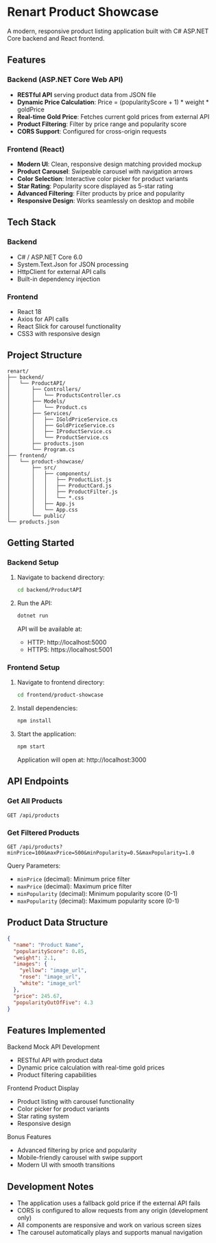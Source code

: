# Renart Product Showcase

A modern, responsive product listing application built with C# ASP.NET Core backend and React frontend.

## Features

### Backend (ASP.NET Core Web API)
- **RESTful API** serving product data from JSON file
- **Dynamic Price Calculation**: Price = (popularityScore + 1) * weight * goldPrice
- **Real-time Gold Price**: Fetches current gold prices from external API
- **Product Filtering**: Filter by price range and popularity score
- **CORS Support**: Configured for cross-origin requests

### Frontend (React)
- **Modern UI**: Clean, responsive design matching provided mockup
- **Product Carousel**: Swipeable carousel with navigation arrows
- **Color Selection**: Interactive color picker for product variants
- **Star Rating**: Popularity score displayed as 5-star rating
- **Advanced Filtering**: Filter products by price and popularity
- **Responsive Design**: Works seamlessly on desktop and mobile

## Tech Stack

### Backend
- C# / ASP.NET Core 6.0
- System.Text.Json for JSON processing
- HttpClient for external API calls
- Built-in dependency injection

### Frontend
- React 18
- Axios for API calls
- React Slick for carousel functionality
- CSS3 with responsive design

## Project Structure

```
renart/
├── backend/
│   └── ProductAPI/
│       ├── Controllers/
│       │   └── ProductsController.cs
│       ├── Models/
│       │   └── Product.cs
│       ├── Services/
│       │   ├── IGoldPriceService.cs
│       │   ├── GoldPriceService.cs
│       │   ├── IProductService.cs
│       │   └── ProductService.cs
│       ├── products.json
│       └── Program.cs
├── frontend/
│   └── product-showcase/
│       ├── src/
│       │   ├── components/
│       │   │   ├── ProductList.js
│       │   │   ├── ProductCard.js
│       │   │   ├── ProductFilter.js
│       │   │   └── *.css
│       │   ├── App.js
│       │   └── App.css
│       └── public/
└── products.json
```

## Getting Started

### Backend Setup

1. Navigate to backend directory:
   ```bash
   cd backend/ProductAPI
   ```

2. Run the API:
   ```bash
   dotnet run
   ```

   API will be available at:
   - HTTP: http://localhost:5000
   - HTTPS: https://localhost:5001

### Frontend Setup

1. Navigate to frontend directory:
   ```bash
   cd frontend/product-showcase
   ```

2. Install dependencies:
   ```bash
   npm install
   ```

3. Start the application:
   ```bash
   npm start
   ```

   Application will open at: http://localhost:3000

## API Endpoints

### Get All Products
```
GET /api/products
```

### Get Filtered Products
```
GET /api/products?minPrice=100&maxPrice=500&minPopularity=0.5&maxPopularity=1.0
```

Query Parameters:
- `minPrice` (decimal): Minimum price filter
- `maxPrice` (decimal): Maximum price filter
- `minPopularity` (decimal): Minimum popularity score (0-1)
- `maxPopularity` (decimal): Maximum popularity score (0-1)

## Product Data Structure

```json
{
  "name": "Product Name",
  "popularityScore": 0.85,
  "weight": 2.1,
  "images": {
    "yellow": "image_url",
    "rose": "image_url",
    "white": "image_url"
  },
  "price": 245.67,
  "popularityOutOfFive": 4.3
}
```

## Features Implemented

Backend Mock API Development
- RESTful API with product data
- Dynamic price calculation with real-time gold prices
- Product filtering capabilities

Frontend Product Display
- Product listing with carousel functionality
- Color picker for product variants
- Star rating system
- Responsive design

Bonus Features
- Advanced filtering by price and popularity
- Mobile-friendly carousel with swipe support
- Modern UI with smooth transitions

## Development Notes

- The application uses a fallback gold price if the external API fails
- CORS is configured to allow requests from any origin (development only)
- All components are responsive and work on various screen sizes
- The carousel automatically plays and supports manual navigation


